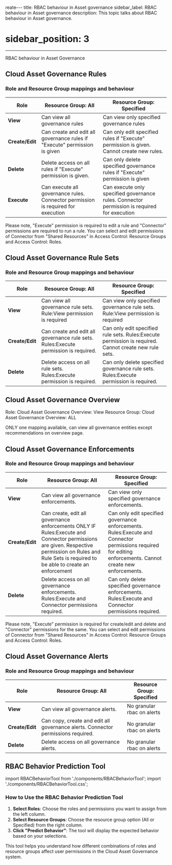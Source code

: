 reate---
title: RBAC behaviour in Asset governance
sidebar_label: RBAC behaviour in Asset governance
description: This topic talks about RBAC behaviour in Asset governance.
# sidebar_position: 3
---

RBAC behaviour in Asset Governance

## Cloud Asset Governance Rules

### Role and Resource Group mappings and behaviour

| Role | Resource Group: All | Resource Group: Specified |
|------|---------------------|---------------------------|
| **View** | Can view all governance rules | Can view only specified governance rules |
| **Create/Edit** | Can create and edit all governance rules if "Execute" permission is given | Can only edit specified rules if "Execute" permission is given. Cannot create new rules. |
| **Delete** | Delete access on all rules if "Execute" permission is given. | Can only delete specified governance rules if "Execute" permission is given |
| **Execute** | Can execute all governance rules. Connector permission is required for execution | Can execute only specified governance rules. Connector permission is required for execution |

Please note, "Execute" permission is required to edit a rule and "Connector" permissions are required to run a rule. You can select and edit permissions of Connector from "Shared Resources" in Access Control: Resource Groups and Access Control: Roles.

## Cloud Asset Governance Rule Sets

### Role and Resource Group mappings and behaviour

| Role | Resource Group: All | Resource Group: Specified |
|------|---------------------|---------------------------|
| **View** | Can view all governance rule sets. Rule:View permission is required | Can view only specified governance rule sets. Rule:View permission is required |
| **Create/Edit** | Can create and edit all governance rule sets. Rules:Execute permission is required. | Can only edit specified rule sets. Rules:Execute permission is required. Cannot create new rule sets. |
| **Delete** | Delete access on all rule sets. Rules:Execute permission is required. | Can only delete specified governance rule sets. Rules:Execute permission is required. |


## Cloud Asset Governance Overview

Role: Cloud Asset Governance Overview: View
Resource Group: Cloud Asset Governance Overview: ALL

ONLY one mapping available, can view all governance entities except recommendations on overview page. 


## Cloud Asset Governance Enforcements

### Role and Resource Group mappings and behaviour

| Role | Resource Group: All | Resource Group: Specified |
|------|---------------------|---------------------------|
| **View** | Can view all governance enforcements. | Can view only specified governance enforcements. |
| **Create/Edit** | Can create, edit all governance enforcements ONLY IF Rules:Execute and Connector permissions are given. Respective permission on Rules and Rule Sets is required to be able to create an enforcement | Can only edit specified governance enforcements. Rules:Execute and Connector permissions required for editing enforcements. Cannot create new enforcements. |
| **Delete** | Delete access on all governance enforcements. Rules:Execute and Connector permissions required. | Can only delete specified governance enforcements. Rules:Execute and Connector permissions required. |


Please note, "Execute" permission is required for create/edit and delete and "Connector" permissions for the same. You can select and edit permissions of Connector from "Shared Resources" in Access Control: Resource Groups and Access Control: Roles.

## Cloud Asset Governance Alerts

### Role and Resource Group mappings and behaviour

| Role | Resource Group: All | Resource Group: Specified |
|------|---------------------|---------------------------|
| **View** | Can view all governance alerts. | No granular rbac on alerts |
| **Create/Edit** | Can copy, create and edit all governance alerts. Connector permissions required. | No granular rbac on alerts |
| **Delete** | Delete access on all governance alerts. | No granular rbac on alerts |

## RBAC Behavior Prediction Tool

import RBACBehaviorTool from './components/RBACBehaviorTool';
import './components/RBACBehaviorTool.css';

<RBACBehaviorTool />

### How to Use the RBAC Behavior Prediction Tool

1. **Select Roles**: Choose the roles and permissions you want to assign from the left column.
2. **Select Resource Groups**: Choose the resource group option (All or Specified) from the right column.
3. **Click "Predict Behavior"**: The tool will display the expected behavior based on your selections.

This tool helps you understand how different combinations of roles and resource groups affect user permissions in the Cloud Asset Governance system.